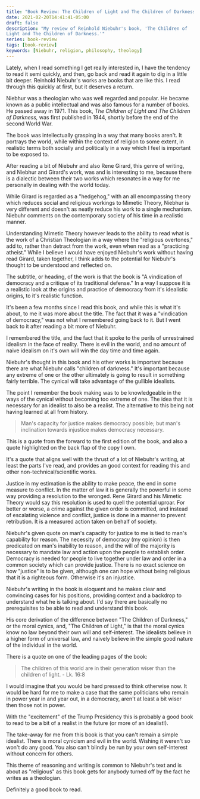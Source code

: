 ```yaml
---
title: "Book Review: The Children of Light and The Children of Darkness"
date: 2021-02-20T14:41:41-05:00
draft: false
description: "My review of Reinhold Niebuhr's book, 'The Children of
Light and The Children of Darkness.'"
series: book-review
tags: [book-review]
keywords: [Niebuhr, religion, philosophy, theology]
---
```


Lately, when I read something I get really interested in, I have the
tendency to read it semi quickly, and then, go back and read it again
to dig in a little bit deeper. Reinhold Niebuhr's works are books that
are like this.  I read through this quickly at first, but it
deserves a return.

Niebhur was a theologian who was well regarded and popular.  He became
known as a public intellectual and was also famous for a number of
books.  He passed away in 1971.  This book, *The Children of Light and
The Children of Darkness,* was first published in 1944, shortly before
the end of the second World War.

The book was intellectually grasping in a way that many books
aren't.  It portrays the world, while within the context of religion
to some extent, in realistic terms both socially and politically in a
way which I feel is important to be exposed to.

After reading a bit of Niebuhr and also Rene Girard, this genre of
writing, and Niebhur and Girard's work, was and is interesting to me,
because there is a dialectic between their two works which resonates
in a way for me personally in dealing with the world today.

While Girard is regarded as a "hedgehog," with an all encompassing
theory which reduces social and religious workings to Mimetic Theory,
Niebhur is very different and doesn't as neatly reduce his work to a
single mechanism.  Niebuhr comments on the contemporary society of his
time in a realistic manner.

Understanding Mimetic Theory however leads to the ability to read what
is the work of a Christian Theologian in a way where the "religious
overtones," add to, rather than detract from the work, even when read
as a "practicing atheist."  While I believe I would have enjoyed
Niebuhr's work without having read Girard, taken together, I think
adds to the potential for Niebuhr's thought to be understood and
reflected on.

The subtitle, or heading, of the work is that the book is "A
vindication of democracy and a critique of its traditional defense."
In a way I suppose it is a realistic look at the origins and practice
of democracy from it's idealistic origins, to it's realistic function.

It's been a few months since I read this book, and while this is what
it's about, to me it was more about the title.  The fact that it was a
"vindication of democracy," was not what I remembered going back to
it.  But I went back to it after reading a bit more of Niebuhr.

I remembered the title, and the fact that it spoke to the perils of
unrestrained idealism in the face of reality.  There is evil in the
world, and no amount of naive idealism on it's own will win the day
time and time again.

Niebuhr's thought in this book and his other works is important
because there are what Niebuhr calls "children of darkness."  It's
important because any extreme of one or the other ultimately is going
to result in something fairly terrible.  The cynical will take
advantage of the gullible idealists.

The point I remember the book making was to be knowledgeable in the
ways of the cynical without becoming too extreme of one.  The idea
that it is necessary for an idealist to also be a realist. The
alternative to this being not having learned at all from history. 

> Man's capacity for justice makes democracy possible; but man's
  inclination towards injustice makes democracy necessary.

This is a quote from the forward to the first edition of the book, and
also a quote highlighted on the back flap of the copy I own.

It's a quote that aligns well with the thrust of a lot of Niebuhr's
writing, at least the parts I've read, and provides an good context
for reading this and other non-technical/scientific works.

Justice in my estimation is the ability to make peace, the end in some
measure to conflict.  In the matter of law it is generally the
powerful in some way providing a resolution to the wronged.  Rene
Girard and his Mimetic Theory would say this resolution is used to
quell the potential uproar.  For better or worse, a crime against the
given order is committed, and instead of escalating violence and
conflict, justice is done in a manner to prevent retribution.  It is a
measured action taken on behalf of society.

Niebuhr's given quote on man's capacity for justice to me is tied to
man's capability for reason.  The necessity of democracy (my opinion)
is then predicated on man's inability to reason, and the will of the
majority is necessary to mandate law and action upon the people to
establish order.  Democracy is needed for people to live together
under law and order in a common society which can provide justice.
There is no exact science on how "justice" is to be given, although
one can hope without being religious that it is a righteous form.
Otherwise it's an injustice.

Niebuhr's writing in the book is eloquent and he makes clear and
convincing cases for his positions, providing context and a backdrop
to understand what he is talking about.  I'd say there are basically no
prerequisites to be able to read and understand this book.

His core derivation of the difference between "The Children of
Darkness," or the moral cynics, and, "The Children of Light," is that
the moral cynics know no law beyond their own will and self-interest.
The idealists believe in a higher form of universal law, and naively
believe in the simple good nature of the individual in the world.

There is a quote on one of the leading pages of the book:

> The children of this world are in their generation wiser than
  the children of light. - Lk. 16:8

I would imagine that you would be hard pressed to think otherwise now.
It would be hard for me to make a case that the same politicians who
remain in power year in and year out, in a democracy, aren't at least
a bit wiser then those not in power.

With the "excitement" of the Trump Presidency this is probably a good
book to read to be a bit of a realist in the future (or more of an
idealist!). 

The take-away for me from this book is that you can't remain a simple
idealist.  There is moral cynicism and evil in the world.  Wishing it
weren't so won't do any good.  You also can't blindly be run by your
own self-interest without concern for others.

This theme of reasoning and writing is common to Niebuhr's text and is
about as "religious" as this book gets for anybody turned off by the
fact he writes as a theologian.

Definitely a good book to read.







